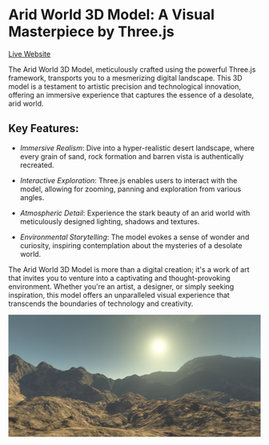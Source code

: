 Arid World 3D Model: A Visual Masterpiece by Three.js
=====================================================  

[Live Website](https://utkarshpathrabe.github.io/Arid-World-3D-Model/)  

The Arid World 3D Model, meticulously crafted using the powerful Three.js framework, transports you to a mesmerizing digital landscape. This 3D model is a testament to artistic precision and technological innovation, offering an immersive experience that captures the essence of a desolate, arid world.

## Key Features:

* *Immersive Realism*: Dive into a hyper-realistic desert landscape, where every grain of sand, rock formation and barren vista is authentically recreated.  

* *Interactive Exploration*: Three.js enables users to interact with the model, allowing for zooming, panning and exploration from various angles.  

* *Atmospheric Detail*: Experience the stark beauty of an arid world with meticulously designed lighting, shadows and textures.  

* *Environmental Storytelling*: The model evokes a sense of wonder and curiosity, inspiring contemplation about the mysteries of a desolate world.  

The Arid World 3D Model is more than a digital creation; it's a work of art that invites you to venture into a captivating and thought-provoking environment. Whether you're an artist, a designer, or simply seeking inspiration, this model offers an unparalleled visual experience that transcends the boundaries of technology and creativity.  

![Welcome Page](./assets/welcome_page.png)  
